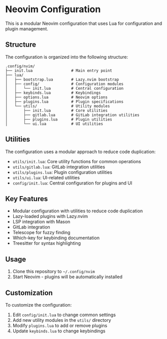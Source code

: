# Neovim Configuration

This is a modular Neovim configuration that uses Lua for configuration and plugin management.

## Structure

The configuration is organized into the following structure:

```
.config/nvim/
├── init.lua                 # Main entry point
├── lua/
│   ├── bootstrap.lua        # Lazy.nvim bootstrap
│   ├── config/              # Configuration modules
│   │   └── init.lua         # Central configuration
│   ├── keybinds.lua         # Keybindings
│   ├── options.lua          # Neovim options
│   ├── plugins.lua          # Plugin specifications
│   └── utils/               # Utility modules
│       ├── init.lua         # Core utilities
│       ├── gitlab.lua       # GitLab integration utilities
│       ├── plugins.lua      # Plugin utilities
│       └── ui.lua           # UI utilities
```

## Utilities

The configuration uses a modular approach to reduce code duplication:

- `utils/init.lua`: Core utility functions for common operations
- `utils/gitlab.lua`: GitLab integration utilities
- `utils/plugins.lua`: Plugin configuration utilities
- `utils/ui.lua`: UI-related utilities
- `config/init.lua`: Central configuration for plugins and UI

## Key Features

- Modular configuration with utilities to reduce code duplication
- Lazy-loaded plugins with Lazy.nvim
- LSP integration with Mason
- GitLab integration
- Telescope for fuzzy finding
- Which-key for keybinding documentation
- Treesitter for syntax highlighting

## Usage

1. Clone this repository to `~/.config/nvim`
2. Start Neovim - plugins will be automatically installed

## Customization

To customize the configuration:

1. Edit `config/init.lua` to change common settings
2. Add new utility modules in the `utils/` directory
3. Modify `plugins.lua` to add or remove plugins
4. Update `keybinds.lua` to change keybindings
